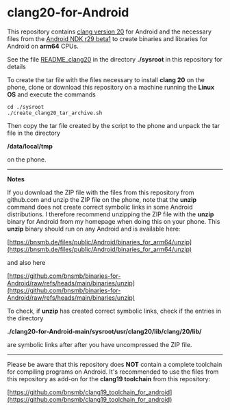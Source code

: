 # clang20-for-Android
This repository contains [clang version 20](https://android.googlesource.com/toolchain/llvm-project/) for Android and the necessary files from the [Android NDK r29 beta1](https://developer.android.com/ndk/downloads)
to create binaries and libraries for Android on **arm64** CPUs.

See the file [README_clang20](https://github.com/bnsmb/clang20-for-Android/blob/main/sysroot/README_clang20) in the directory **./sysroot** in this repository for details

To create the tar file with the files necessary to install **clang 20** on the phone, clone or download this repository on a machine running the **Linux OS** and execute the commands

```
cd ./sysroot 
./create_clang20_tar_archive.sh
```

Then copy the tar file created by the script to the phone and unpack the tar file in the directory

**/data/local/tmp**

on the phone.


----

**Notes**

If you download the ZIP file with the files from this repository from github.com and unzip the ZIP file on the phone, note that the **unzip** command does not create correct symbolic links in some Android distributions. I therefore recommend unzipping the ZIP file with the **unzip** binary for Android from my homepage when doing this on your phone. This **unzip** binary should run on any Android and is available here:

[https://bnsmb.de/files/public/Android/binaries_for_arm64/unzip](https://bnsmb.de/files/public/Android/binaries_for_arm64/unzip)

and also here

[https://github.com/bnsmb/binaries-for-Android/raw/refs/heads/main/binaries/unzip](https://github.com/bnsmb/binaries-for-Android/raw/refs/heads/main/binaries/unzip)

To check, if **unzip** has created correct symbolic links, check if the entries in the directory

**./clang20-for-Android-main/sysroot/usr/clang20/lib/clang/20/lib/**

are symbolic links after after you have uncompressed the ZIP file.

----
Please be aware that this repository does **NOT** contain a complete toolchain for compiling programs on Android. It's recommended to use the files from this repository as add-on for the **clang19 toolchain** from this repository:

[https://github.com/bnsmb/clang19_toolchain_for_android](https://github.com/bnsmb/clang19_toolchain_for_android)

